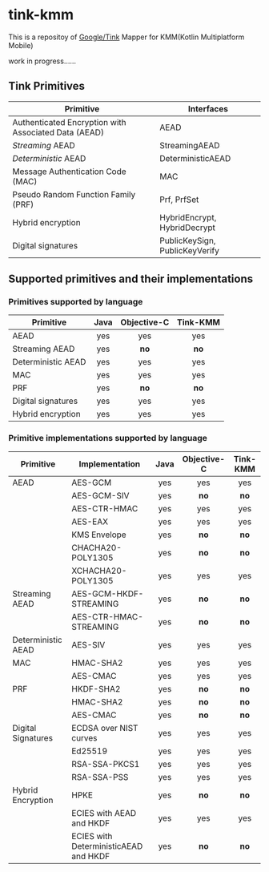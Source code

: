 # tink-kmm

This is a repositoy of [Google/Tink](https://github.com/google/tink) Mapper for KMM(Kotlin Multiplatform Mobile)

work in progress......

## Tink Primitives

| **Primitive**                                       | **Interfaces**                 |
| --------------------------------------------------- | ------------------------------ |
| Authenticated Encryption with Associated Data (AEAD)| AEAD                           |
| *Streaming* AEAD                                    | StreamingAEAD                  |
| *Deterministic* AEAD                                | DeterministicAEAD              |
| Message Authentication Code (MAC)                   | MAC                            |
| Pseudo Random Function Family (PRF)                 | Prf, PrfSet                    |
| Hybrid encryption                                   | HybridEncrypt, HybridDecrypt   |
| Digital signatures                                  | PublicKeySign, PublicKeyVerify |

## Supported primitives and their implementations

### Primitives supported by language

**Primitive**      | **Java** | **Objective-C** | **Tink-KMM** |
------------------ |:--------:|:---------------:|:------------:|
AEAD               |   yes    |       yes       |     yes      |
Streaming AEAD     |   yes    |     **no**      |    **no**    |
Deterministic AEAD |   yes    |       yes       |     yes      |
MAC                |   yes    |       yes       |     yes      |
PRF                |   yes    |     **no**      |    **no**    |
Digital signatures |   yes    |       yes       |     yes      |
Hybrid encryption  |   yes    |       yes       |     yes      |

### Primitive implementations supported by language

| **Primitive**       | **Implementation**                    | **Java** | **Objective-C** | **Tink-KMM** |
| ------------------- |---------------------------------------|:--------:|:---------------:|:------------:|
| AEAD                | AES-GCM                               |   yes    |       yes       |      yes     |
|                     | AES-GCM-SIV                           |   yes    |     **no**      |    **no**    |
|                     | AES-CTR-HMAC                          |   yes    |       yes       |      yes     |
|                     | AES-EAX                               |   yes    |       yes       |      yes     |
|                     | KMS Envelope                          |   yes    |     **no**      |    **no**    |
|                     | CHACHA20-POLY1305                     |   yes    |     **no**      |    **no**    |
|                     | XCHACHA20-POLY1305                    |   yes    |       yes       |      yes     |
| Streaming AEAD      | AES-GCM-HKDF-STREAMING                |   yes    |     **no**      |    **no**    |
|                     | AES-CTR-HMAC-STREAMING                |   yes    |     **no**      |    **no**    |
| Deterministic AEAD  | AES-SIV                               |   yes    |       yes       |      yes     |
| MAC                 | HMAC-SHA2                             |   yes    |       yes       |      yes     |
|                     | AES-CMAC                              |   yes    |       yes       |      yes     |
| PRF                 | HKDF-SHA2                             |   yes    |     **no**      |    **no**    |
|                     | HMAC-SHA2                             |   yes    |     **no**      |    **no**    |
|                     | AES-CMAC                              |   yes    |     **no**      |    **no**    |
| Digital Signatures  | ECDSA over NIST curves                |   yes    |       yes       |      yes     |
|                     | Ed25519                               |   yes    |       yes       |      yes     |
|                     | RSA-SSA-PKCS1                         |   yes    |       yes       |      yes     |
|                     | RSA-SSA-PSS                           |   yes    |       yes       |      yes     |
| Hybrid Encryption   | HPKE                                  |   yes    |     **no**      |    **no**    |
|                     | ECIES with AEAD and HKDF              |   yes    |       yes       |      yes     |
|                     | ECIES with DeterministicAEAD and HKDF |   yes    |     **no**      |    **no**    |

